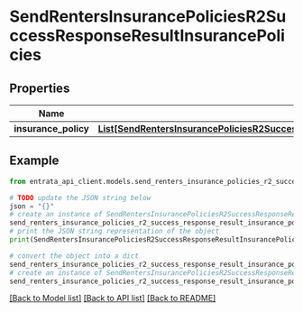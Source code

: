 # SendRentersInsurancePoliciesR2SuccessResponseResultInsurancePolicies


## Properties

Name | Type | Description | Notes
------------ | ------------- | ------------- | -------------
**insurance_policy** | [**List[SendRentersInsurancePoliciesR2SuccessResponseResultInsurancePoliciesInsurancePolicyInner]**](SendRentersInsurancePoliciesR2SuccessResponseResultInsurancePoliciesInsurancePolicyInner.md) |  | 

## Example

```python
from entrata_api_client.models.send_renters_insurance_policies_r2_success_response_result_insurance_policies import SendRentersInsurancePoliciesR2SuccessResponseResultInsurancePolicies

# TODO update the JSON string below
json = "{}"
# create an instance of SendRentersInsurancePoliciesR2SuccessResponseResultInsurancePolicies from a JSON string
send_renters_insurance_policies_r2_success_response_result_insurance_policies_instance = SendRentersInsurancePoliciesR2SuccessResponseResultInsurancePolicies.from_json(json)
# print the JSON string representation of the object
print(SendRentersInsurancePoliciesR2SuccessResponseResultInsurancePolicies.to_json())

# convert the object into a dict
send_renters_insurance_policies_r2_success_response_result_insurance_policies_dict = send_renters_insurance_policies_r2_success_response_result_insurance_policies_instance.to_dict()
# create an instance of SendRentersInsurancePoliciesR2SuccessResponseResultInsurancePolicies from a dict
send_renters_insurance_policies_r2_success_response_result_insurance_policies_from_dict = SendRentersInsurancePoliciesR2SuccessResponseResultInsurancePolicies.from_dict(send_renters_insurance_policies_r2_success_response_result_insurance_policies_dict)
```
[[Back to Model list]](../README.md#documentation-for-models) [[Back to API list]](../README.md#documentation-for-api-endpoints) [[Back to README]](../README.md)


